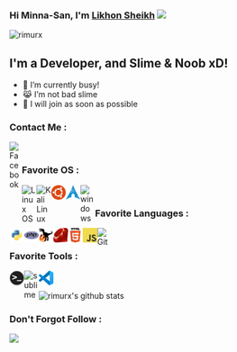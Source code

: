 ### Hi Minna-San, I'm  [Likhon Sheikh][myfacebook] <img src="https://s10.gifyu.com/images/ezgif-6-c8a893f07a.gif" width="50px">

<p align="left"> <img src="https://komarev.com/ghpvc/?username=rimurx&label=Views&color=blue&style=plastic" alt="rimurx" /> </p>

## I'm a Developer, and Slime & Noob xD!

- 🔭 I’m currently busy!
- 😹 I’m not bad slime
- 🌱 I will join as soon as possible

### Contact Me :

[<img align="left" alt="Facebook" width="22px" src="https://cdn.jsdelivr.net/npm/simple-icons@v3/icons/facebook.svg" />][MyFacebookAccount]

<br />

### Favorite OS :

<img align="left" alt="Linux OS" width="26px" src="https://www.pngall.com/wp-content/uploads/5/Linux-Logo-PNG-Download-Image.png" />
<img align="left" alt="Kali Linux" width="26px" src="https://www.pinclipart.com/picdir/big/107-1077742_kali-linux-kali-linux-logo-png-clipart.png" />
<img align="left" alt="ubuntu" width="26px" src="https://raw.githubusercontent.com/github/explore/80688e429a7d4ef2fca1e82350fe8e3517d3494d/topics/ubuntu/ubuntu.png" />
<img align="left" alt="archlinux" width="26px" src="https://raw.githubusercontent.com/github/explore/7b8474be525e3f210d3c8d60a32beca4bfc2895b/topics/archlinux/archlinux.png" />
<img align="left" alt="windows" width="26px" src="https://upload.wikimedia.org/wikipedia/commons/thumb/0/0a/Unofficial_Windows_logo_variant_-_2002%E2%80%932012_%28Multicolored%29.svg/2321px-Unofficial_Windows_logo_variant_-_2002%E2%80%932012_%28Multicolored%29.svg.png" />

<br />

### Favorite Languages :

<img align="left" alt="Python" width="26px" src="https://raw.githubusercontent.com/github/explore/80688e429a7d4ef2fca1e82350fe8e3517d3494d/topics/python/python.png" />
<img align="left" alt="PHP" width="26px" src="https://raw.githubusercontent.com/github/explore/80688e429a7d4ef2fca1e82350fe8e3517d3494d/topics/php/php.png" />
<img align="left" alt="Perl" width="26px" src="https://raw.githubusercontent.com/github/explore/80688e429a7d4ef2fca1e82350fe8e3517d3494d/topics/perl/perl.png" />
<img align="left" alt="Ruby" width="26px" src="https://raw.githubusercontent.com/github/explore/80688e429a7d4ef2fca1e82350fe8e3517d3494d/topics/ruby/ruby.png" />
<img align="left" alt="HTML5" width="26px" src="https://raw.githubusercontent.com/github/explore/80688e429a7d4ef2fca1e82350fe8e3517d3494d/topics/html/html.png" />
<img align="left" alt="JavaScript" width="26px" src="https://raw.githubusercontent.com/github/explore/80688e429a7d4ef2fca1e82350fe8e3517d3494d/topics/javascript/javascript.png" />
<img align="left" alt="Git" width="26px" src="https://hackthestuff.com/uploads/subCategories/logo-git.png" />
<br />

### Favorite Tools :
<img align="left" alt="Terminal" width="26px" src="https://raw.githubusercontent.com/github/explore/80688e429a7d4ef2fca1e82350fe8e3517d3494d/topics/terminal/terminal.png" />
<img align="left" alt="sublime" width="26px" src="https://upload.wikimedia.org/wikipedia/fr/7/78/Sublime_text_logo.png"/>
<img align="left" alt="Visual Studio Code" width="26px" src="https://raw.githubusercontent.com/github/explore/80688e429a7d4ef2fca1e82350fe8e3517d3494d/topics/visual-studio-code/visual-studio-code.png" />

<br />
<br />


[MyFacebookAccount]: https://www.facebook.com/likhon.74x
[myfacebook]: https://www.facebook.com/likhon.74x

<img align="center" src="https://github-readme-stats.vercel.app/api?username=rimurx&areyougay=true&title_color=fff&icon_color=79ff97&text_color=9f9f9f&bg_color=151515" alt="rimurx's github stats" />
<br />

### Don't Forgot Follow : 
<img src="https://s10.gifyu.com/images/ezgif-6-e4d06d4a71.gif" width="100px">
